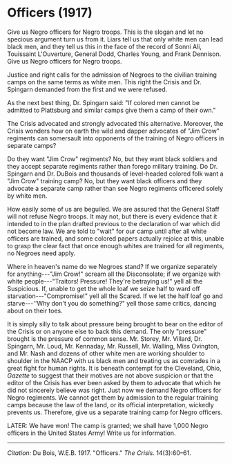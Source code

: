 <!--
title:   Officers
author:  Du Bois, W.E.B.
journal: The Crisis
year:    1917
volume:  14
issue:   3
pages:   60-61
-->

# Officers (1917)

Give us Negro officers for Negro troops. This is the slogan and let no specious argument turn us from it. Liars tell us that only white men can lead black men, and they tell us this in the face of the record of Sonni Ali, Touissaint L'Ouverture, General Dodd, Charles Young, and Frank Dennison. Give us Negro officers for Negro troops. 

Justice and right calls for the admission of Negroes to the civilian training camps on the same terms as white men. This right the <span class="small-caps">Crisis</span> and Dr. Spingarn demanded from the first and we were refused. 

As the next best thing, Dr. Spingarn said: "If colored men cannot be admitted to Plattsburg and similar camps give them a camp of their own." 

<span class="small-caps">The Crisis</span> advocated and strongly advocated this alternative. Moreover, the <span class="small-caps">Crisis</span> wonders how on earth the wild and dapper advocates of "Jim Crow" regiments can somersault into opponents of the training of Negro officers in separate camps? 

Do they want "Jim Crow" regiments? No, but they want black soldiers and they accept separate regiments rather than forego military training. Do Dr. Spingarn and Dr. DuBois and thousands of level-headed colored folk want a "Jim Crow" training camp? No, but they want black officers and they advocate a separate camp rather than see Negro regiments officered solely by white men. 

How easily some of us are beguiled. We are assured that the General Staff will not refuse Negro troops. It may not, but there is every evidence that it intended to in the plan drafted previous to the declaration of war which did not become law. We are told to "wait" for our camp until after all white officers are trained, and some colored papers actually rejoice at this, unable to grasp the clear fact that once enough whites are trained for all regiments, no Negroes need apply. 

Where in heaven's name do we Negroes stand? If we organize separately for anything---"Jim Crow!" scream all the Disconsolate; if we organize with white people---"Traitors! Pressure! They're betraying us!" yell all the Suspicious. If, unable to get the whole loaf we seize half to ward off starvation---"Compromise!" yell all the Scared. If we let the half loaf go and starve---''Why don't you do something?" yell those same critics, dancing about on their toes. 

It is simply silly to talk about pressure being brought to bear on the editor of the <span class="small-caps">Crisis</span> or on anyone else to back this demand. The only "pressure" brought is the pressure of common sense. Mr. Storey, Mr. Villard, Dr. Spingarn, Mr. Loud, Mr. Kennaday, Mr. Russell, Mr. Walling, Miss Ovington, and Mr. Nash and dozens of other white men are working shoulder to shoulder in the NAACP with us black men and treating us as comrades in a great fight for human rights. It is beneath contempt for the Cleveland, Ohio, *Gazette* to suggest that their motives are not above suspicion or that the editor of the <span class="small-caps">Crisis</span> has ever been asked by them to advocate that which he did not sincerely believe was right. Just now we demand Negro officers for Negro regiments. We cannot get them by admission to the regular training camps because the law of the land, or its official interpretation, wickedly prevents us. Therefore, give us a separate training camp for Negro officers. 

LATER: We have won! The camp is granted; we shall have 1,000 Negro officers in the United States Army! Write us for information. 

______________
*Citation:* Du Bois, W.E.B. 1917. "Officers." *The Crisis*. 14(3):60&ndash;61.
